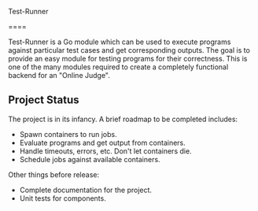 Test-Runner

====

Test-Runner is a Go module which can be used to execute programs against particular
test cases and get corresponding outputs. The goal is to provide an easy module
for testing programs for their correctness. This is one of the many modules
required to create a completely functional backend for an "Online Judge".

## Project Status

The project is in its infancy. A brief roadmap to be completed includes:

- Spawn containers to run jobs.
- Evaluate programs and get output from containers.
- Handle timeouts, errors, etc. Don't let containers die.
- Schedule jobs against available containers.

Other things before release:

- Complete documentation for the project.
- Unit tests for components.
